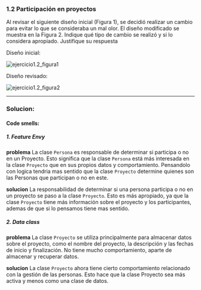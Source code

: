 ### 1.2 Participación en proyectos 
Al revisar el siguiente diseño inicial (Figura 1), se decidió realizar un cambio para evitar lo que se consideraba un mal olor. El diseño modificado se muestra en la Figura 2. Indique qué tipo de cambio se realizó y si lo considera apropiado. Justifique su respuesta

Diseño inicial:

![ejercicio1.2_figura1](./img/ejercicio1.2_figura1.png)

Diseño revisado:	

![ejercicio1.2_figura2](./img/ejercicio1.2_figura2.png)

- - -

### Solucion:

#### Code smells:

##### 1. Feature Envy

**problema**
La clase ```Persona``` es responsable de determinar si participa o no en un Proyecto. 
Esto significa que la clase ```Persona``` está más interesada en la clase ```Proyecto``` que en sus propios datos y comportamiento.
Pensandolo con logica tendria mas sentido que la clase ```Proyecto``` determine quienes son las Personas que participan o no en este.

**solucion**
La responsabilidad de determinar si una persona participa o no en un proyecto se paso a la clase ```Proyecto```. 
Esto es más apropiado, ya que la clase ```Proyecto``` tiene más información sobre el proyecto y los participantes, ademas de que si lo pensamos tiene mas sentido.


##### 2. Data class

**problema**
La clase ```Proyecto``` se utiliza principalmente para almacenar datos sobre el proyecto, como el nombre del proyecto, la descripción y las fechas de inicio y finalización. No tiene mucho comportamiento, aparte de almacenar y recuperar datos. 

**solucion**
La clase ```Proyecto``` ahora tiene cierto comportamiento relacionado con la gestión de las personas. Esto hace que la clase Proyecto sea más activa y menos como una clase de datos.
